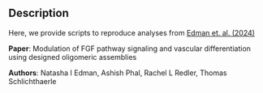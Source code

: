 ## Description

Here, we provide scripts to reproduce analyses from [Edman et. al. (2024)](https://www.cell.com/cell/fulltext/S0092-8674(24)00534-8)

**Paper**: Modulation of FGF pathway signaling and vascular differentiation using designed oligomeric assemblies

**Authors**: Natasha I Edman, Ashish Phal, Rachel L Redler, Thomas Schlichthaerle 

